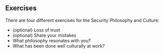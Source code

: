## Exercises
There are four different exercises for the Security Philosophy and Culture:
* (optional) Loss of trust
* (optional) Share your mistakes
* What philosophy resonates with you?
* What has been done well culturally at work?